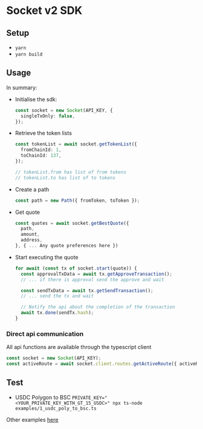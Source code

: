 # Socket v2 SDK

## Setup

- `yarn`
- `yarn build`

## Usage

In summary:

- Initialise the sdk:
  ```ts
  const socket = new Socket(API_KEY, {
    singleTxOnly: false,
  });
  ```
- Retrieve the token lists

  ```ts
  const tokenList = await socket.getTokenList({
    fromChainId: 1,
    toChainId: 137,
  });

  // tokenList.from has list of from tokens
  // tokenList.to has list of to tokens
  ```

- Create a path
  ```ts
  const path = new Path({ fromToken, toToken });
  ```
- Get quote
  ```ts
  const quotes = await socket.getBestQuote({
    path,
    amount,
    address,
  }, { ... Any quote preferences here })
  ```
- Start executing the quote

  ```ts
  for await (const tx of socket.start(quote)) {
    const approvalTxData = await tx.getApproveTransaction();
    // ... if there is approval send the approve and wait

    const sendTxData = await tx.getSendTransaction();
    // ... send the tx and wait

    // Notify the api about the completion of the transaction
    await tx.done(sendTx.hash);
  }
  ```

### Direct api communication

All api functions are available through the typescript client

```ts
const socket = new Socket(API_KEY);
const activeRoute = await socket.client.routes.getActiveRoute({ activeRouteId: 1234 });
```

## Test

- USDC Polygon to BSC
  `PRIVATE_KEY="<YOUR_PRIVATE_KEY_WITH_GT_15_USDC>" npx ts-node examples/1_usdc_poly_to_bsc.ts`

Other examples [here](/examples/)
